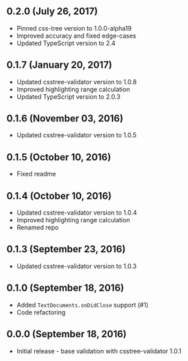 ## 0.2.0 (July 26, 2017)

- Pinned css-tree version to 1.0.0-alpha19
- Improved accuracy and fixed edge-cases
- Updated TypeScript version to 2.4

## 0.1.7 (January 20, 2017)

- Updated csstree-validator version to 1.0.8
- Improved highlighting range calculation
- Updated TypeScript version to 2.0.3

## 0.1.6 (November 03, 2016)

- Updated csstree-validator version to 1.0.5

## 0.1.5 (October 10, 2016)

- Fixed readme

## 0.1.4 (October 10, 2016)

- Updated csstree-validator version to 1.0.4
- Improved highlighting range calculation
- Renamed repo

## 0.1.3 (September 23, 2016)

- Updated csstree-validator version to 1.0.3

## 0.1.0 (September 18, 2016)

- Added `TextDocuments.onDidClose` support (#1)
- Code refactoring

## 0.0.0 (September 18, 2016)

- Initial release - base validation with csstree-validator 1.0.1